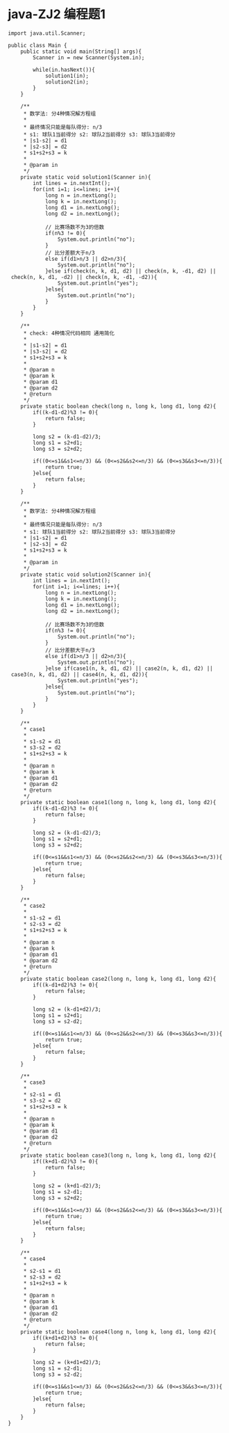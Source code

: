 # java-ZJ2 编程题1


    import java.util.Scanner;
    
    public class Main {
        public static void main(String[] args){
            Scanner in = new Scanner(System.in);
    
            while(in.hasNext()){
                solution1(in);
                solution2(in);
            }
        }
    
        /**
         * 数学法: 分4种情况解方程组
         *
         * 最终情况只能是每队得分: n/3
         * s1: 球队1当前得分 s2: 球队2当前得分 s3: 球队3当前得分
         * |s1-s2| = d1
         * |s2-s3| = d2
         * s1+s2+s3 = k
         *
         * @param in
         */
        private static void solution1(Scanner in){
            int lines = in.nextInt();
            for(int i=1; i<=lines; i++){
                long n = in.nextLong();
                long k = in.nextLong();
                long d1 = in.nextLong();
                long d2 = in.nextLong();
    
                // 比赛场数不为3的倍数
                if(n%3 != 0){
                    System.out.println("no");
                }
                // 比分差额大于n/3
                else if(d1>n/3 || d2>n/3){
                    System.out.println("no");
                }else if(check(n, k, d1, d2) || check(n, k, -d1, d2) || check(n, k, d1, -d2) || check(n, k, -d1, -d2)){
                    System.out.println("yes");
                }else{
                    System.out.println("no");
                }
            }
        }
    
        /**
         * check: 4种情况代码相同 通用简化
         *
         * |s1-s2| = d1
         * |s3-s2| = d2
         * s1+s2+s3 = k
         *
         * @param n
         * @param k
         * @param d1
         * @param d2
         * @return
         */
        private static boolean check(long n, long k, long d1, long d2){
            if((k-d1-d2)%3 != 0){
                return false;
            }
    
            long s2 = (k-d1-d2)/3;
            long s1 = s2+d1;
            long s3 = s2+d2;
    
            if((0<=s1&&s1<=n/3) && (0<=s2&&s2<=n/3) && (0<=s3&&s3<=n/3)){
                return true;
            }else{
                return false;
            }
        }
    
        /**
         * 数学法: 分4种情况解方程组
         *
         * 最终情况只能是每队得分: n/3
         * s1: 球队1当前得分 s2: 球队2当前得分 s3: 球队3当前得分
         * |s1-s2| = d1
         * |s2-s3| = d2
         * s1+s2+s3 = k
         *
         * @param in
         */
        private static void solution2(Scanner in){
            int lines = in.nextInt();
            for(int i=1; i<=lines; i++){
                long n = in.nextLong();
                long k = in.nextLong();
                long d1 = in.nextLong();
                long d2 = in.nextLong();
    
                // 比赛场数不为3的倍数
                if(n%3 != 0){
                    System.out.println("no");
                }
                // 比分差额大于n/3
                else if(d1>n/3 || d2>n/3){
                    System.out.println("no");
                }else if(case1(n, k, d1, d2) || case2(n, k, d1, d2) || case3(n, k, d1, d2) || case4(n, k, d1, d2)){
                    System.out.println("yes");
                }else{
                    System.out.println("no");
                }
            }
        }
    
        /**
         * case1
         *
         * s1-s2 = d1
         * s3-s2 = d2
         * s1+s2+s3 = k
         *
         * @param n
         * @param k
         * @param d1
         * @param d2
         * @return
         */
        private static boolean case1(long n, long k, long d1, long d2){
            if((k-d1-d2)%3 != 0){
                return false;
            }
    
            long s2 = (k-d1-d2)/3;
            long s1 = s2+d1;
            long s3 = s2+d2;
    
            if((0<=s1&&s1<=n/3) && (0<=s2&&s2<=n/3) && (0<=s3&&s3<=n/3)){
                return true;
            }else{
                return false;
            }
        }
    
        /**
         * case2
         *
         * s1-s2 = d1
         * s2-s3 = d2
         * s1+s2+s3 = k
         *
         * @param n
         * @param k
         * @param d1
         * @param d2
         * @return
         */
        private static boolean case2(long n, long k, long d1, long d2){
            if((k-d1+d2)%3 != 0){
                return false;
            }
    
            long s2 = (k-d1+d2)/3;
            long s1 = s2+d1;
            long s3 = s2-d2;
    
            if((0<=s1&&s1<=n/3) && (0<=s2&&s2<=n/3) && (0<=s3&&s3<=n/3)){
                return true;
            }else{
                return false;
            }
        }
    
        /**
         * case3
         *
         * s2-s1 = d1
         * s3-s2 = d2
         * s1+s2+s3 = k
         *
         * @param n
         * @param k
         * @param d1
         * @param d2
         * @return
         */
        private static boolean case3(long n, long k, long d1, long d2){
            if((k+d1-d2)%3 != 0){
                return false;
            }
    
            long s2 = (k+d1-d2)/3;
            long s1 = s2-d1;
            long s3 = s2+d2;
    
            if((0<=s1&&s1<=n/3) && (0<=s2&&s2<=n/3) && (0<=s3&&s3<=n/3)){
                return true;
            }else{
                return false;
            }
        }
    
        /**
         * case4
         *
         * s2-s1 = d1
         * s2-s3 = d2
         * s1+s2+s3 = k
         *
         * @param n
         * @param k
         * @param d1
         * @param d2
         * @return
         */
        private static boolean case4(long n, long k, long d1, long d2){
            if((k+d1+d2)%3 != 0){
                return false;
            }
    
            long s2 = (k+d1+d2)/3;
            long s1 = s2-d1;
            long s3 = s2-d2;
    
            if((0<=s1&&s1<=n/3) && (0<=s2&&s2<=n/3) && (0<=s3&&s3<=n/3)){
                return true;
            }else{
                return false;
            }
        }
    }

  

